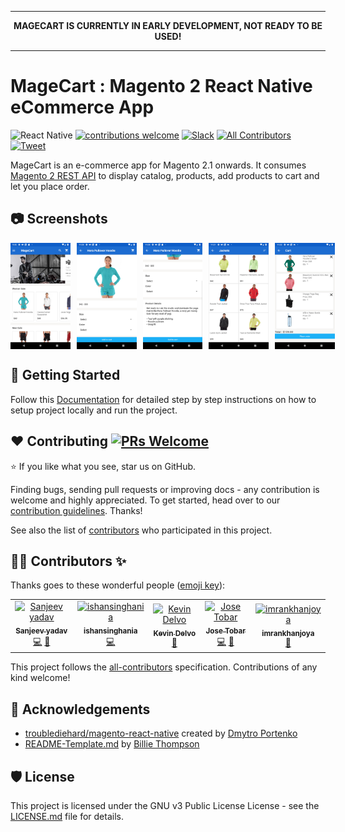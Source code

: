<hr>
<p align="center">
  <b>MAGECART IS CURRENTLY IN EARLY DEVELOPMENT, NOT READY TO BE USED!</b>
</p>
<hr>

# MageCart : Magento 2 React Native eCommerce App

![React Native](https://img.shields.io/badge/react--native-0.61.2-brightgreen)
[![contributions welcome](https://img.shields.io/badge/contributions-welcome-brightgreen.svg?style=flat)](https://github.com/alexakasanjeev/magento_react_native/issues)
[![Slack](https://img.shields.io/badge/chat-on%20slack-informational.svg)](https://join.slack.com/t/magecart/shared_invite/enQtNjU5MTc5ODM4NjE0LTBjZThjMjg3Zjk0MzJlNGE1MDRkMDBlYThjNzA3NzRlMTViMGVhYzY1ZGUyOTIzZWQ1ZjAyMzk1OTIzZTFlMTM)
[![All Contributors](https://img.shields.io/badge/all_contributors-5-orange.svg?style=flat-square)](#contributors)
[![Tweet](https://img.shields.io/twitter/url/https/shields.io.svg?style=social)](https://twitter.com/intent/tweet?url=https%3A%2F%2Fgithub.com%2Falexakasanjeev%2Fmagento_react_native&via=alexakasanjeev&text=MageCart%3A%20E-commerce%20app%20for%20Magento%202.x%20written%20in%20React%20Native)


MageCart is an e-commerce app for Magento 2.1 onwards. It consumes [Magento 2 REST API](https://devdocs.magento.com/guides/v2.3/get-started/rest_front.html) to display catalog, products, add products to cart and let you place order.

## :camera: Screenshots

<div style="display:flex;" >
  <img  src="screenshots/1.png" width="19%" >
  <img style="margin-left:10px;" src="screenshots/2.png" width="19%" >
  <img style="margin-left:10px;" src="screenshots/3.png" width="19%" >
  <img style="margin-left:10px;" src="screenshots/4.png" width="19%" >
  <img style="margin-left:10px;" src="screenshots/5.png" width="19%" >
</div>

## 📲 Getting Started

Follow this [Documentation](https://github.com/alexakasanjeev/magento_react_native/wiki/Setup) for detailed step by step instructions on how to setup project locally and run the project.

## ❤️ Contributing [![PRs Welcome](https://img.shields.io/badge/PRs-welcome-brightgreen.svg?style=flat-square)](http://makeapullrequest.com) 

:star: If you like what you see, star us on GitHub.

Finding bugs, sending pull requests or improving docs - any contribution is welcome and highly appreciated. To get started, head over to our [contribution guidelines](CONTRIBUTING.md). Thanks!

See also the list of [contributors](https://github.com/alexakasanjeev/magento_react_native/contributors) who participated in this project.

## 👨‍💻 Contributors ✨

Thanks goes to these wonderful people ([emoji key](https://allcontributors.org/docs/en/emoji-key)):

<!-- ALL-CONTRIBUTORS-LIST:START - Do not remove or modify this section -->
<!-- prettier-ignore -->
<table>
  <tr>
    <td align="center"><a href="http://twitter.com/alexakasanjeev"><img src="https://avatars0.githubusercontent.com/u/13250741?v=4" width="100px;" alt="Sanjeev yadav"/><br /><sub><b>Sanjeev yadav</b></sub></a><br /><a href="https://github.com/alexakasanjeev/magento_react_native/commits?author=alexakasanjeev" title="Code">💻</a> <a href="#maintenance-alexakasanjeev" title="Maintenance">🚧</a></td>
    <td align="center"><a href="https://github.com/ishansinghania"><img src="https://avatars1.githubusercontent.com/u/25003242?v=4" width="100px;" alt="ishansinghania"/><br /><sub><b>ishansinghania</b></sub></a><br /><a href="https://github.com/alexakasanjeev/magento_react_native/commits?author=ishansinghania" title="Code">💻</a></td>
    <td align="center"><a href="https://github.com/DevDelvo"><img src="https://avatars1.githubusercontent.com/u/32313680?v=4" width="100px;" alt="Kevin Delvo"/><br /><sub><b>Kevin Delvo</b></sub></a><br /><a href="https://github.com/alexakasanjeev/magento_react_native/commits?author=DevDelvo" title="Documentation">📖</a></td>
    <td align="center"><a href="http://www.jctobar.com"><img src="https://avatars1.githubusercontent.com/u/21246524?v=4" width="100px;" alt="Jose Tobar"/><br /><sub><b>Jose Tobar</b></sub></a><br /><a href="https://github.com/alexakasanjeev/magento_react_native/commits?author=josectobar" title="Code">💻</a> <a href="#userTesting-josectobar" title="User Testing">📓</a></td>
    <td align="center"><a href="https://github.com/imrankhanjoya"><img src="https://avatars3.githubusercontent.com/u/2832270?v=4" width="100px;" alt="imrankhanjoya"/><br /><sub><b>imrankhanjoya</b></sub></a><br /><a href="https://github.com/alexakasanjeev/magento_react_native/issues?q=author%3Aimrankhanjoya" title="Bug reports">🐛</a></td>
  </tr>
</table>

<!-- ALL-CONTRIBUTORS-LIST:END -->

This project follows the [all-contributors](https://github.com/all-contributors/all-contributors) specification. Contributions of any kind welcome!

## 📣 Acknowledgements

* [troublediehard/magento-react-native](https://github.com/troublediehard/magento-react-native) created by [Dmytro Portenko](https://github.com/troublediehard)
* [README-Template.md](https://gist.github.com/PurpleBooth/109311bb0361f32d87a2) by [Billie Thompson](https://github.com/PurpleBooth)

## 🛡 License

This project is licensed under the GNU v3 Public License License - see the [LICENSE.md](LICENSE.md) file for details.
